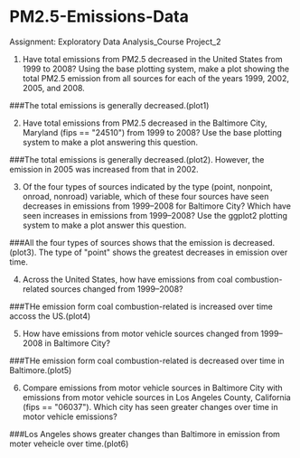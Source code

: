 # PM2.5-Emissions-Data
 Assignment: Exploratory Data Analysis_Course Project_2

1. Have total emissions from PM2.5 decreased in the United States from 1999 to 2008? Using the base plotting system, make a plot showing the total PM2.5 emission from all sources for each of the years 1999, 2002, 2005, and 2008.

###The total emissions is generally decreased.(plot1)

2. Have total emissions from PM2.5 decreased in the Baltimore City, Maryland (fips == "24510") from 1999 to 2008? Use the base plotting system to make a plot answering this question.

###The total emissions is generally decreased.(plot2). However, the emission in 2005 was increased from that in 2002.


3. Of the four types of sources indicated by the type (point, nonpoint, onroad, nonroad) variable, which of these four sources have seen decreases in emissions from 1999–2008 for Baltimore City? Which have seen increases in emissions from 1999–2008? Use the ggplot2 plotting system to make a plot answer this question.

###All the four types of sources shows that the emission is decreased.(plot3). The type of "point" shows the greatest decreases in emission over time.

4. Across the United States, how have emissions from coal combustion-related sources changed from 1999–2008?

###THe emission form coal combustion-related is increased over time accoss the US.(plot4)

5. How have emissions from motor vehicle sources changed from 1999–2008 in Baltimore City?

###THe emission form coal combustion-related is decreased over time in Baltimore.(plot5)

6. Compare emissions from motor vehicle sources in Baltimore City with emissions from motor vehicle sources in Los Angeles County, California (fips == "06037"). Which city has seen greater changes over time in motor vehicle emissions?

###Los Angeles shows greater changes than Baltimore in emission from moter veheicle over time.(plot6)
